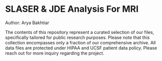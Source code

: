 # SLASER & JDE Analysis For MRI

Author: Arya Bakhtiar

The contents of this repository represent a curated selection of our files, specifically tailored for public research purposes. Please note that this collection encompasses only a fraction of our comprehensive archive. All data files are protected under HIPAA and UCSF patient data policy. Please reach out for more inquiry regarding the project. 
